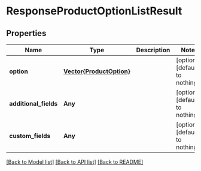 # ResponseProductOptionListResult


## Properties
Name | Type | Description | Notes
------------ | ------------- | ------------- | -------------
**option** | [**Vector{ProductOption}**](ProductOption.md) |  | [optional] [default to nothing]
**additional_fields** | **Any** |  | [optional] [default to nothing]
**custom_fields** | **Any** |  | [optional] [default to nothing]


[[Back to Model list]](../README.md#models) [[Back to API list]](../README.md#api-endpoints) [[Back to README]](../README.md)


